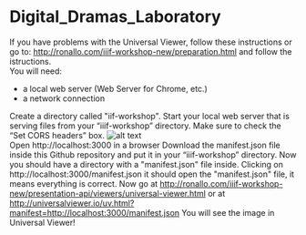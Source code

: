 # Digital_Dramas_Laboratory

If you have problems with the Universal Viewer, follow these instructions or go to: http://ronallo.com/iiif-workshop-new/preparation.html and follow the istructions.
<br>
You will need:
- a local web server (Web Server for Chrome, etc.)
- a network connection

Create a directory called "iif-workshop".
Start your local web server that is serving files from your “iiif-workshop” directory.
Make sure to check the “Set CORS headers” box.
![alt text](https://github.com/ariele-santello/Digital_Dramas_Laboratory/blob/main/assets/img/web-server-for-chrome.png?raw=true)
<br>
Open http://localhost:3000 in a browser
Download the manifest.json file inside this Github repository and put it in your “iiif-workshop” directory.
Now you should have a directory with a "manifest.json" file inside.
Clicking on http://localhost:3000/manifest.json it should open the "manifest.json" file, it means everything is correct.
Now go at http://ronallo.com/iiif-workshop-new/presentation-api/viewers/universal-viewer.html or at http://universalviewer.io/uv.html?manifest=http://localhost:3000/manifest.json
You will see the image in Universal Viewer!

